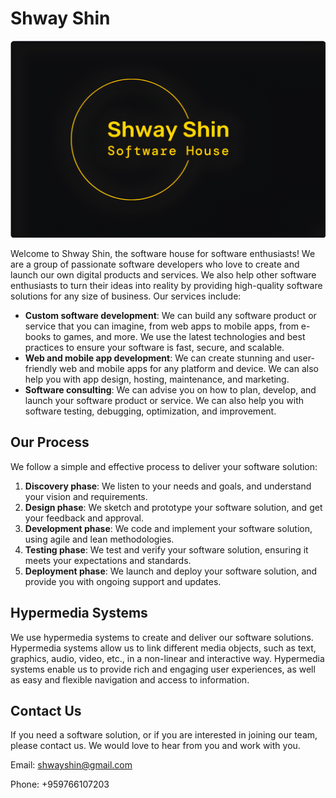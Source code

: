 # Shway Shin

![Shway Shin Logo](../images/shwayshin.webp)

Welcome to Shway Shin, the software house for software enthusiasts! We are a group of passionate software developers who love to create and launch our own digital products and services. We also help other software enthusiasts to turn their ideas into reality by providing high-quality software solutions for any size of business. Our services include:

- **Custom software development**: We can build any software product or service that you can imagine, from web apps to mobile apps, from e-books to games, and more. We use the latest technologies and best practices to ensure your software is fast, secure, and scalable.
- **Web and mobile app development**: We can create stunning and user-friendly web and mobile apps for any platform and device. We can also help you with app design, hosting, maintenance, and marketing.
- **Software consulting**: We can advise you on how to plan, develop, and launch your software product or service. We can also help you with software testing, debugging, optimization, and improvement.

## Our Process

We follow a simple and effective process to deliver your software solution:

1. **Discovery phase**: We listen to your needs and goals, and understand your vision and requirements.
2. **Design phase**: We sketch and prototype your software solution, and get your feedback and approval.
3. **Development phase**: We code and implement your software solution, using agile and lean methodologies.
4. **Testing phase**: We test and verify your software solution, ensuring it meets your expectations and standards.
5. **Deployment phase**: We launch and deploy your software solution, and provide you with ongoing support and updates.

## Hypermedia Systems

We use hypermedia systems to create and deliver our software solutions. Hypermedia systems allow us to link different media objects, such as text, graphics, audio, video, etc., in a non-linear and interactive way. Hypermedia systems enable us to provide rich and engaging user experiences, as well as easy and flexible navigation and access to information.

## Contact Us

If you need a software solution, or if you are interested in joining our team, please contact us. We would love to hear from you and work with you.

Email: shwayshin@gmail.com

Phone: +959766107203